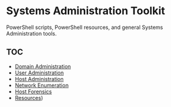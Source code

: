 # Systems Administration Toolkit

PowerShell scripts, PowerShell resources, and general Systems Administration tools.

## TOC
- [Domain Administration](/docs/Domain-Administration.md)
- [User Administration](/docs/User-Administration.md)
- [Host Administration](/docs/Host-Administration.md)
- [Network Enumeration](/docs/Network-Enumeration.md)
- [Host Forensics](/docs/Host-Forensics.md)
- [Resources](/docs/Resources.md))


